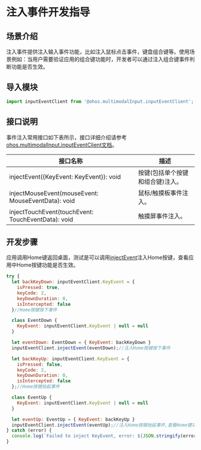 # 注入事件开发指导

## 场景介绍

注入事件提供注入输入事件功能，比如注入鼠标点击事件，键盘组合键等。使用场景例如：当用户需要验证应用的组合键功能时，开发者可以通过注入组合键事件判断功能是否生效。

## 导入模块

```js
import inputEventClient from '@ohos.multimodalInput.inputEventClient';
```

## 接口说明

事件注入常用接口如下表所示，接口详细介绍请参考[ohos.multimodalInput.inputEventClient文档](../../reference/apis-input-kit/js-apis-inputeventclient-sys.md)。

| 接口名称  | 描述 |
| -------------------------------------------- | -------------------------- |
| injectEvent({KeyEvent: KeyEvent}): void |按键(包括单个按键和组合键)注入。 |
| injectMouseEvent(mouseEvent: MouseEventData): void |鼠标/触摸板事件注入。 |
| injectTouchEvent(touchEvent: TouchEventData): void |触摸屏事件注入。|

## 开发步骤

应用调用Home键返回桌面，测试是可以调用[injectEvent](../../reference/apis-input-kit/js-apis-inputeventclient-sys.md#inputeventclientinjectevent)注入Home按键，查看应用中Home按键功能是否生效。

```js
try {
  let backKeyDown: inputEventClient.KeyEvent = {
    isPressed: true,
    keyCode: 2,
    keyDownDuration: 0,
    isIntercepted: false
  }//Home按键按下事件

  class EventDown {
    KeyEvent: inputEventClient.KeyEvent | null = null
  }

  let eventDown: EventDown = { KeyEvent: backKeyDown }
  inputEventClient.injectEvent(eventDown);//注入Home按键按下事件

  let backKeyUp: inputEventClient.KeyEvent = {
    isPressed: false,
    keyCode: 2,
    keyDownDuration: 0,
    isIntercepted: false
  };//Home按键抬起事件

  class EventUp {
    KeyEvent: inputEventClient.KeyEvent | null = null
  }

  let eventUp: EventUp = { KeyEvent: backKeyUp }
  inputEventClient.injectEvent(eventUp);//注入Home按键抬起事件,查看Home键功能是否生效，应用是否返回桌面
} catch (error) {
  console.log(`Failed to inject KeyEvent, error: ${JSON.stringify(error, [`code`, `message`])}`);
}
```


